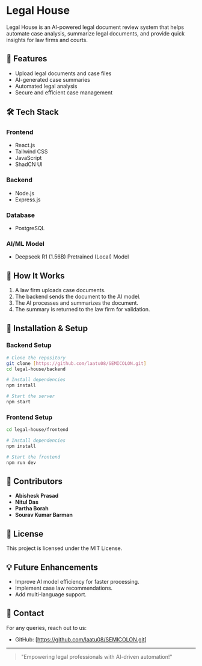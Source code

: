 # Legal House

Legal House is an AI-powered legal document review system that helps automate case analysis, summarize legal documents, and provide quick insights for law firms and courts.

## 🚀 Features
- Upload legal documents and case files
- AI-generated case summaries
- Automated legal analysis
- Secure and efficient case management

## 🛠 Tech Stack
### Frontend
- React.js
- Tailwind CSS
- JavaScript
- ShadCN UI

### Backend
- Node.js
- Express.js

### Database
- PostgreSQL

### AI/ML Model
- Deepseek R1 (1.56B) Pretrained (Local) Model

## 📌 How It Works
1. A law firm uploads case documents.
2. The backend sends the document to the AI model.
3. The AI processes and summarizes the document.
4. The summary is returned to the law firm for validation.

## 🔧 Installation & Setup
### Backend Setup
```sh
# Clone the repository
git clone [https://github.com/laatu08/SEMICOLON.git]
cd legal-house/backend

# Install dependencies
npm install

# Start the server
npm start
```

### Frontend Setup
```sh
cd legal-house/frontend

# Install dependencies
npm install

# Start the frontend
npm run dev
```

## 🤝 Contributors
- **Abishesk Prasad**
- **Nitul Das**
- **Partha Borah**
- **Sourav Kumar Barman**

## 📜 License
This project is licensed under the MIT License.

## 💡 Future Enhancements
- Improve AI model efficiency for faster processing.
- Implement case law recommendations.
- Add multi-language support.

## 📩 Contact
For any queries, reach out to us:
- GitHub: [https://github.com/laatu08/SEMICOLON.git]

---
> "Empowering legal professionals with AI-driven automation!"

